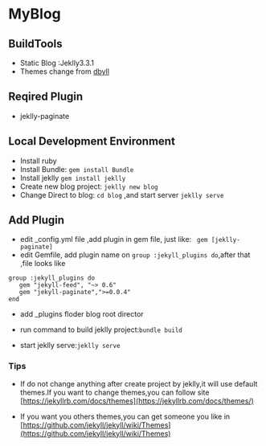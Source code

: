 MyBlog
==========

## BuildTools
*	Static Blog :Jeklly3.3.1
*	Themes change from [dbyll](https://github.com/dbtek/dbyll)

## Reqired Plugin
*	jeklly-paginate

## Local Development Environment
*	Install ruby
*	Install Bundle: ```gem install Bundle```
*	Install jeklly ```gem install jeklly```
*	Create new blog project: ```jeklly new blog```
*	Change Direct to blog: ```cd blog``` ,and start server ```jeklly serve```

## Add Plugin
*	edit _config.yml file ,add plugin in gem file, just like: ``` gem [jeklly-paginate]```
*	edit Gemfile, add plugin name on ```group :jekyll_plugins do```,after that ,file looks like

```
group :jekyll_plugins do
   gem "jekyll-feed", "~> 0.6"
   gem "jekyll-paginate",">=0.0.4"
end
```

*	add _plugins floder blog root director

*	run command to build jeklly project:```bundle build```
*	start jeklly serve:```jeklly serve```

### Tips
*	If do not change anything after create project by jeklly,it will use default themes.If you want to change
themes,you can follow site [https://jekyllrb.com/docs/themes](https://jekyllrb.com/docs/themes/)

* If you want you others themes,you can get someone you like in [https://github.com/jekyll/jekyll/wiki/Themes](https://github.com/jekyll/jekyll/wiki/Themes)






